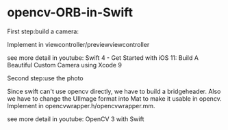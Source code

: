 # opencv-ORB-in-Swift

First step:build a camera:

Implement in viewcontroller/previewviewcontroller

see more detail in youtube:
Swift 4 - Get Started with iOS 11: Build A Beautiful Custom Camera using Xcode 9


Second step:use the photo

Since swift can't use opencv directly, we have to build a bridgeheader. Also we have to change the UIImage format into Mat to make it usable in opencv. Implement in opencvwrapper.h/opencvwrapper.mm.

see more detail in youtube:
OpenCV 3 with Swift
